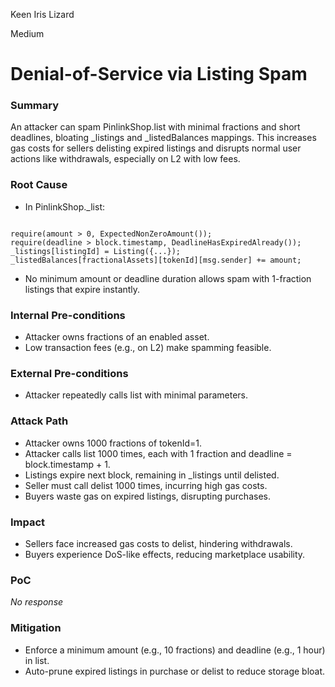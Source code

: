 Keen Iris Lizard

Medium

# Denial-of-Service via Listing Spam

### Summary

An attacker can spam PinlinkShop.list with minimal fractions and short deadlines, bloating _listings and _listedBalances mappings. This increases gas costs for sellers delisting expired listings and disrupts normal user actions like withdrawals, especially on L2 with low fees.

### Root Cause

- In PinlinkShop._list:

```solidity

require(amount > 0, ExpectedNonZeroAmount());
require(deadline > block.timestamp, DeadlineHasExpiredAlready());
_listings[listingId] = Listing({...});
_listedBalances[fractionalAssets][tokenId][msg.sender] += amount;
```
- No minimum amount or deadline duration allows spam with 1-fraction listings that expire instantly.

### Internal Pre-conditions

- Attacker owns fractions of an enabled asset.
- Low transaction fees (e.g., on L2) make spamming feasible.

### External Pre-conditions

- Attacker repeatedly calls list with minimal parameters.

### Attack Path

- Attacker owns 1000 fractions of tokenId=1.
- Attacker calls list 1000 times, each with 1 fraction and deadline = block.timestamp + 1.
- Listings expire next block, remaining in _listings until delisted.
- Seller must call delist 1000 times, incurring high gas costs.
- Buyers waste gas on expired listings, disrupting purchases.

### Impact

- Sellers face increased gas costs to delist, hindering withdrawals.
- Buyers experience DoS-like effects, reducing marketplace usability.

### PoC

_No response_

### Mitigation

- Enforce a minimum amount (e.g., 10 fractions) and deadline (e.g., 1 hour) in list.
- Auto-prune expired listings in purchase or delist to reduce storage bloat.